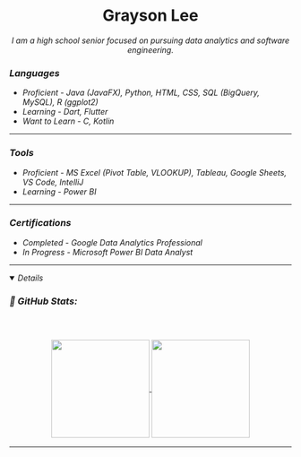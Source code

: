 <h1 align="center"> Grayson Lee</h1>
<p align="center">
</p>

<p align="center">
  <em>
    I am a high school senior focused on pursuing data analytics and software engineering.
</p>

<h3>Languages</h3>

- Proficient - Java (JavaFX), Python, HTML, CSS, SQL (BigQuery, MySQL), R (ggplot2)
- Learning - Dart, Flutter
- Want to Learn - C, Kotlin


---

<h3>Tools</h3>

- Proficient - MS Excel (Pivot Table, VLOOKUP), Tableau, Google Sheets, VS Code, IntelliJ
- Learning - Power BI
  
---

<h3>Certifications</h3>

- Completed - Google Data Analytics Professional
- In Progress - Microsoft Power BI Data Analyst

---

<details open="">
<h3>📔 GitHub Stats: <h3>
<br>
<p align="center">
  <a href="https://github.com/graysonlee33">
    <img align="center"  height="175px" src="https://github-readme-stats.vercel.app/api?username=graysonlee33&show_icons=true&theme=synthwave"/>
  </a>
  <a href="https://github.com/graysonlee33">
    <img align="center" height="175px"  src="https://github-readme-stats.vercel.app/api/top-langs/?username=graysonlee33&text_color=FFFFFF&title_color=94b4a4&langs_count=15&layout=compact&hide_border=true&theme=synthwave" />
  </a>
</details>

---
